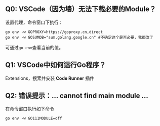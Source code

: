 ## Q0: VSCode（因为墙）无法下载必要的Module？
设置代理，命令窗口下执行：
```
go env -w GOPROXY=https://goproxy.cn,direct
go env -w GOSUMDB="sum.golang.google.cn" #不确定这个是否必要，我都改了
```

可通过`go env`查看当前的值。

## Q1: VSCode中如何运行Go程序？
Extensions，搜索并安装 **Code Runner** 插件

## Q2:  错误提示：... cannot find main module ...
在命令窗口执行如下命令
```
go env -w GO111MODULE=off
```